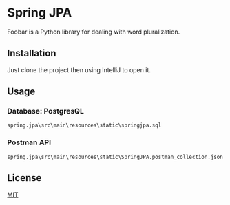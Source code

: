 # Spring JPA

Foobar is a Python library for dealing with word pluralization.

## Installation

Just clone the project then using IntelliJ to open it.

## Usage
### Database: PostgresQL
```
spring.jpa\src\main\resources\static\springjpa.sql
```
### Postman API
```
spring.jpa\src\main\resources\static\SpringJPA.postman_collection.json
```
## License
[MIT](https://choosealicense.com/licenses/mit/)
